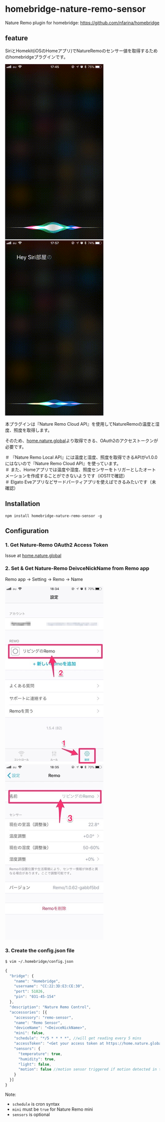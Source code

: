 # homebridge-nature-remo-sensor

Nature Remo plugin for homebridge: https://github.com/nfarina/homebridge

## feature

SiriとHomekit(iOSのHomeアプリ)でNatureRemoのセンサー値を取得するためのhomebridgeプラグインです。

![temperature](./docs/temperature.gif)
![humidity](./docs/humidity.gif)


本プラグインは『Nature Remo Cloud API』を使用してNatureRemoの温度と湿度、照度を取得します。

そのため、[home.nature.global](https://home.nature.global/)より取得できる、OAuth2のアクセストークンが必要です。

＃ 『Nature Remo Local API』には温度と湿度、照度を取得できるAPIがv1.0.0にはないので『Nature Remo Cloud API』を使っています。  
＃ また、Homeアプリでは温度や湿度、照度センサーをトリガーとしたオートメーションを作成することができないようです（iOS11で確認）  
＃ Elgato Eveアプリなどサードパーティアプリを使えばできるみたいです（未確認）


## Installation

```shell
npm install homebridge-nature-remo-sensor -g
```

## Configuration

### 1. Get Nature-Remo OAuth2 Access Token

Issue at [home.nature.global](https://home.nature.global/)

### 2. Set & Get Nature-Remo DeivceNickName from Remo app

Remo app → Setting → Remo → Name

![nickname1](./docs/nickname1.jpg)
![nickname2](./docs/nickname2.jpg)



### 3. Create the config.json file
```shell
$ vim ~/.homebridge/config.json
```

```js
{
  "bridge": {
    "name": "Homebridge",
    "username": "CC:22:3D:E3:CE:30",
    "port": 51826,
    "pin": "031-45-154"
  },
  "description": "Nature Remo Control",
  "accessories": [{
    "accessory": "remo-sensor",
    "name": "Remo Sensor",
    "deviceName": "<DeivceNickName>",
    "mini": false,
    "schedule": "*/5 * * * *", //will get reading every 5 mins
    "accessToken": "<Get your access token at https://home.nature.global/>",
    "sensors": {
      "temperature": true,
      "humidity": true,
      "light": false,
      "motion": false //motion sensor triggered if motion detected in the last 5 mins
    }
  }]
}
```

Note:
* `schedule` is cron syntax
* `mini` must be `true` for Nature Remo mini
* `sensors` is optional

